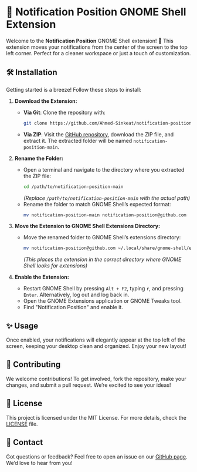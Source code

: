 # 🎉 Notification Position GNOME Shell Extension

Welcome to the **Notification Position** GNOME Shell extension! 🚀 This extension moves your notifications from the center of the screen to the top left corner. Perfect for a cleaner workspace or just a touch of customization.

## 🛠️ Installation

Getting started is a breeze! Follow these steps to install:

1. **Download the Extension:**
   - **Via Git**: Clone the repository with:
     ```bash
     git clone https://github.com/Ahmed-Sinkeat/notification-position.git
     ```
   - **Via ZIP**: Visit the [GitHub repository](https://github.com/Ahmed-Sinkeat/notification-position), download the ZIP file, and extract it. The extracted folder will be named `notification-position-main`.

2. **Rename the Folder:**
   - Open a terminal and navigate to the directory where you extracted the ZIP file:
     ```bash
     cd /path/to/notification-position-main
     ```
     *(Replace `/path/to/notification-position-main` with the actual path)*
   - Rename the folder to match GNOME Shell’s expected format:
     ```bash
     mv notification-position-main notification-position@github.com
     ```

3. **Move the Extension to GNOME Shell Extensions Directory:**
   - Move the renamed folder to GNOME Shell’s extensions directory:
     ```bash
     mv notification-position@github.com ~/.local/share/gnome-shell/extensions/
     ```
     *(This places the extension in the correct directory where GNOME Shell looks for extensions)*

4. **Enable the Extension:**
   - Restart GNOME Shell by pressing `Alt + F2`, typing `r`, and pressing `Enter`. Alternatively, log out and log back in.
   - Open the GNOME Extensions application or GNOME Tweaks tool.
   - Find "Notification Position" and enable it.

## ✨ Usage

Once enabled, your notifications will elegantly appear at the top left of the screen, keeping your desktop clean and organized. Enjoy your new layout!

## 🤝 Contributing

We welcome contributions! To get involved, fork the repository, make your changes, and submit a pull request. We’re excited to see your ideas!

## 📜 License

This project is licensed under the MIT License. For more details, check the [LICENSE](LICENSE) file.

## 💬 Contact

Got questions or feedback? Feel free to open an issue on our [GitHub page](https://github.com/Ahmed-Sinkeat/notification-position/issues). We’d love to hear from you!
